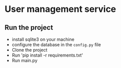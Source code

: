 # User management service

## Run the project

* install sqlite3 on your machine
* configure the database in the `config.py` file
* Clone the project
* Run 'pip install -r requirements.txt'
* Run main.py